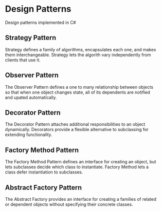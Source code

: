# Design Patterns

Design patterns implemented in C#

## Strategy Pattern

Strategy defines a family of algorithms, encapsulates each one, and makes them interchangeable. Strategy lets the algorith vary independently from clients that use it.

## Observer Pattern

The Observer Pattern defines a one to many relationship between objects so that when one object changes state, all of its dependents are notified and upated automatically.

## Decorator Pattern

The Decorator Pattern attaches additional responsibilities to an object dynamically. Decorators provide a flexible alternative to subclassing for extending functionality.

## Factory Method Pattern

The Factory Method Pattern defines an interface for creating an object, but lets subclasses decide which class to instantiate. Factory Method lets a class defer instantiation to subclasses.

## Abstract Factory Pattern

The Abstract Factory provides an interface for creating a families of related or dependent objects without specifying their concrete classes.
